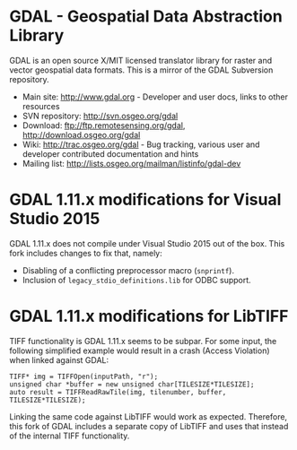 GDAL - Geospatial Data Abstraction Library
====

GDAL is an open source X/MIT licensed translator library for raster and vector geospatial data formats. This is a mirror of the GDAL Subversion repository.

* Main site: http://www.gdal.org - Developer and user docs, links to other resources
* SVN repository: http://svn.osgeo.org/gdal
* Download: ftp://ftp.remotesensing.org/gdal, http://download.osgeo.org/gdal
* Wiki: http://trac.osgeo.org/gdal - Bug tracking, various user and developer contributed documentation and hints
* Mailing list: http://lists.osgeo.org/mailman/listinfo/gdal-dev

GDAL 1.11.x modifications for Visual Studio 2015
====
GDAL 1.11.x does not compile under Visual Studio 2015 out of the box. 
This fork includes changes to fix that, namely:

 * Disabling of a conflicting preprocessor macro (`snprintf`).
 * Inclusion of `legacy_stdio_definitions.lib` for ODBC support.

GDAL 1.11.x modifications for LibTIFF
====
TIFF functionality is GDAL 1.11.x seems to be subpar.
For some input, the following simplified example would result in a crash (Access Violation) 
when linked against GDAL:

```
TIFF* img = TIFFOpen(inputPath, "r");
unsigned char *buffer = new unsigned char[TILESIZE*TILESIZE];
auto result = TIFFReadRawTile(img, tilenumber, buffer, TILESIZE*TILESIZE);
```

Linking the same code against LibTIFF would work as expected.
Therefore, this fork of GDAL includes a separate copy of LibTIFF
and uses that instead of the internal TIFF functionality.
